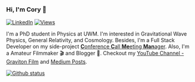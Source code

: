 ### Hi, I'm Cory 👋
[![LinkedIn](https://img.shields.io/badge/LinkedIn-Connect-blue?style=social&logo=linkedin)](https://www.linkedin.com/in/corychu/)
[![Views](https://komarev.com/ghpvc/?username=c0rychu&label=Profile%20views&color=0e75b6&style=flat)](https://github.com/c0rychu)


I'm a PhD student in Physics at UWM. I'm interested in Gravitational Wave Physics, General Relativity, and Cosmology. Besides, I'm a Full Stack Developer on my side-project [**C**onference **C**all **Me**eting **Man**ager](https://github.com/CCMeMan). Also, I'm a Amateur Filmmaker 🎬 and Blogger 📝. Checkout my [YouTube Channel - Graviton Film](https://www.youtube.com/@GravitonFilm) and [Medium Posts](https://corychu.medium.com/). 


[![Github status](https://github-readme-stats.vercel.app/api?username=c0rychu&count_private=true&show_icons=true&disable_animations=true)](https://github.com/c0rychu)
